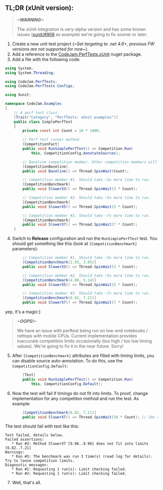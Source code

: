 ## TL;DR (xUnit version):

> ***~WARNING~***
>
> The xUnit integration is very-alpha version and has some known issues ([xunit/#908](https://github.com/xunit/xunit/issues/908) as example) we're going to fix sooner or later.

1. Create a new unit test project (*~Set targeting to .net 4.6+, previous FW versions are not supported for now~*).
2. Add a reference to the [CodeJam.PerfTests.xUnit](https://www.nuget.org/packages/CodeJam.PerfTests.xUnit) nuget package.
3. Add a file with the following code:
```c#
using System;
using System.Threading;

using CodeJam.PerfTests;
using CodeJam.PerfTests.Configs;

using Xunit;

namespace CodeJam.Examples
{
	// A perf test class.
	[Trait("Category", "PerfTests: xUnit examples")]
	public class SimplePerfTest
	{
		private const int Count = 10 * 1000;

		// Perf test runner method.
		[CompetitionFact]
		public void RunSimplePerfTest() => Competition.Run(
			this, CompetitionConfig.AnnotateSources);

		// Baseline competition member. Other competition members will be compared with this.
		[CompetitionBaseline]
		public void Baseline() => Thread.SpinWait(Count);

		// Competition member #1. Should take ~3x more time to run.
		[CompetitionBenchmark]
		public void SlowerX3() => Thread.SpinWait(3 * Count);

		// Competition member #2. Should take ~5x more time to run.
		[CompetitionBenchmark]
		public void SlowerX5() => Thread.SpinWait(5 * Count);

		// Competition member #3. Should take ~7x more time to run.
		[CompetitionBenchmark]
		public void SlowerX7() => Thread.SpinWait(7 * Count);
	}
```

4. Switch to **Release** configuration and run the `RunSimplePerfTest` test. You should get something like this (look at `[CompetitionBenchmark]` parameters):
```c#
		// Competition member #1. Should take ~3x more time to run.
		[CompetitionBenchmark(2.93, 3.05)]
		public void SlowerX3() => Thread.SpinWait(3 * Count);

		// Competition member #2. Should take ~5x more time to run.
		[CompetitionBenchmark(4.89, 5.14)]
		public void SlowerX5() => Thread.SpinWait(5 * Count);

		// Competition member #3. Should take ~7x more time to run.
		[CompetitionBenchmark(6.82, 7.21)]
		public void SlowerX7() => Thread.SpinWait(7 * Count);
```
 yep, it's a magic:)

> ***~OOPS!~***
>
> We have an issue with perftest being run on low-end notebooks / nettops with mobile CPUs. Current implementation provides inaccurate competition limits occasionally (too high / too low timing values). We're going to fix it in the near future. Sorry!

5. After `[CompetitionBenchmark]` attributes are filled with timing limits, you can disable source auto-annotation. To do this,  use the `CompetitionConfig.Default`:
```c#
		[Test]
		public void RunSimplePerfTest() => Competition.Run(
			this, CompetitionConfig.Default);
```
6. Now the test will fail if timings do not fit into limits. To proof, change implementation for any competiton method and run the test. As example:
```c#
		[CompetitionBenchmark(6.82, 7.21)]
		public void SlowerX7() => Thread.SpinWait(10 * Count); // 10x slower
```
 The test should fail with text like this:
 ```
Test failed, details below.
Failed assertions:
    * Run #3: Method SlowerX7 [9.96..9.96] does not fit into limits [6.82..7.21]
Warnings:
    * Run #3: The benchmark was run 3 time(s) (read log for details). Try to loose competition limits.
Diagnostic messages:
    * Run #1: Requesting 1 run(s): Limit checking failed.
    * Run #2: Requesting 1 run(s): Limit checking failed.
 ```

7. Well, that's all.